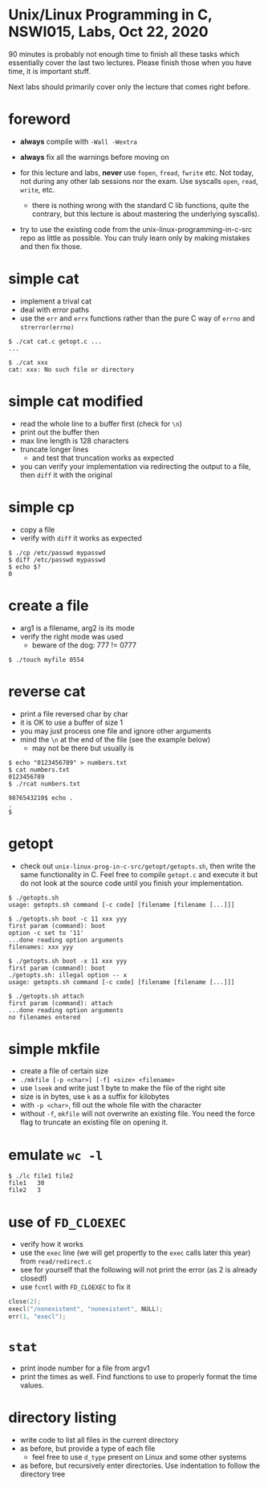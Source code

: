 # Unix/Linux Programming in C, NSWI015, Labs, Oct 22, 2020

90 minutes is probably not enough time to finish all these tasks which
essentially cover the last two lectures.  Please finish those when you have
time, it is important stuff.

Next labs should primarily cover only the lecture that comes right before.

# foreword

- **always** compile with `-Wall -Wextra`

- **always** fix all the warnings before moving on

- for this lecture and labs, **never** use `fopen`, `fread`, `fwrite` etc.  Not
  today, not during any other lab sessions nor the exam.  Use syscalls `open`,
  `read`, `write`, etc.
	- there is nothing wrong with the standard C lib functions, quite the
	  contrary, but this lecture is about mastering the underlying
	  syscalls).

- try to use the existing code from the unix-linux-programming-in-c-src repo as
  little as possible.  You can truly learn only by making mistakes and then fix
  those.

# simple cat

- implement a trival cat
- deal with error paths
- use the `err` and `errx` functions rather than the pure C way of `errno` and
  `strerror(errno)`

```
$ ./cat cat.c getopt.c ...
...

$ ./cat xxx
cat: xxx: No such file or directory
```

# simple cat modified

- read the whole line to a buffer first (check for `\n`)
- print out the buffer then
- max line length is 128 characters
- truncate longer lines
	- and test that truncation works as expected
- you can verify your implementation via redirecting the output to a file, then
  `diff` it with the original

# simple cp

- copy a file
- verify with `diff` it works as expected

```
$ ./cp /etc/passwd mypasswd
$ diff /etc/passwd mypasswd
$ echo $?
0
```

# create a file

- arg1 is a filename, arg2 is its mode
- verify the right mode was used
	- beware of the dog: 777 != 0777

```
$ ./touch myfile 0554
```

# reverse cat

- print a file reversed char by char
- it is OK to use a buffer of size 1
- you may just process one file and ignore other arguments
- mind the `\n` at the end of the file (see the example below)
	- may not be there but usually is

```
$ echo "0123456789" > numbers.txt
$ cat numbers.txt
0123456789
$ ./rcat numbers.txt

9876543210$ echo .
.
$
```

# getopt

- check out `unix-linux-prog-in-c-src/getopt/getopts.sh`, then write the same
  functionality in C.  Feel free to compile `getopt.c` and execute it but do not
  look at the source code until you finish your implementation.

```
$ ./getopts.sh
usage: getopts.sh command [-c code] [filename [filename [...]]]

$ ./getopts.sh boot -c 11 xxx yyy
first param (command): boot
option -c set to '11'
...done reading option arguments
filenames: xxx yyy

$ ./getopts.sh boot -x 11 xxx yyy
first param (command): boot
./getopts.sh: illegal option -- x
usage: getopts.sh command [-c code] [filename [filename [...]]]

$ ./getopts.sh attach
first param (command): attach
...done reading option arguments
no filenames entered
```

# simple mkfile

- create a file of certain size
- `./mkfile [-p <char>] [-f] <size> <filename>`
- use `lseek` and write just 1 byte to make the file of the right site
- size is in bytes, use `k` as a suffix for kilobytes
- with `-p <char>`, fill out the whole file with the character
- without `-f`, `mkfile` will not overwrite an existing file.  You need the
  force flag to truncate an existing file on opening it.

# emulate `wc -l`

```
$ ./lc file1 file2
file1	30
file2	3
```

# use of `FD_CLOEXEC`

- verify how it works
- use the `exec` line (we will get propertly to the `exec` calls later this
  year) from `read/redirect.c`
- see for yourself that the following will not print the error (as 2 is already
  closed!)
- use `fcntl` with `FD_CLOEXEC` to fix it

```C
close(2);
execl("/nonexistent", "nonexistent", NULL);
err(1, "execl");
```

# `stat`

- print inode number for a file from argv1
- print the times as well.  Find functions to use to properly format the time
  values.

# directory listing

- write code to list all files in the current directory
- as before, but provide a type of each file
	- feel free to use `d_type` present on Linux and some other systems
- as before, but recursively enter directories.  Use indentation to follow the
  directory tree

